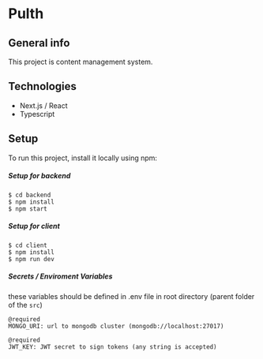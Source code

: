 # Pulth

## General info

This project is content management system.

## Technologies

- Next.js / React
- Typescript

## Setup

To run this project, install it locally using npm:

##### Setup for backend

```SH
$ cd backend
$ npm install
$ npm start
```

##### Setup for client

```SH
$ cd client
$ npm install
$ npm run dev
```

##### Secrets / Enviroment Variables

these variables should be defined in .env file in root directory (parent folder of the `src`)

```
@required
MONGO_URI: url to mongodb cluster (mongodb://localhost:27017)

@required
JWT_KEY: JWT secret to sign tokens (any string is accepted)
```
